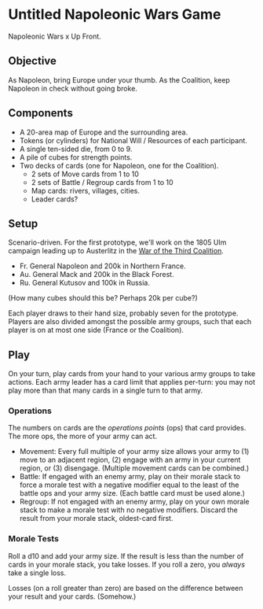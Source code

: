 # Untitled Napoleonic Wars Game
Napoleonic Wars x Up Front.

## Objective
As Napoleon, bring Europe under your thumb. As the Coalition, keep Napoleon in check without going broke.

## Components
- A 20-area map of Europe and the surrounding area.
- Tokens (or cylinders) for National Will / Resources of each participant.
- A single ten-sided die, from 0 to 9.
- A pile of cubes for strength points.
- Two decks of cards (one for Napoleon, one for the Coalition).
  - 2 sets of Move cards from 1 to 10
  - 2 sets of Battle / Regroup cards from 1 to 10
  - Map cards: rivers, villages, cities.
  - Leader cards?

## Setup
Scenario-driven. For the first prototype, we'll work on the 1805 Ulm campaign leading up to Austerlitz in the [War of the Third Coalition](https://en.wikipedia.org/wiki/War_of_the_Third_Coalition).

- Fr. General Napoleon and 200k in Northern France.
- Au. General Mack and 200k in the Black Forest.
- Ru. General Kutusov and 100k in Russia.

(How many cubes should this be? Perhaps 20k per cube?)

Each player draws to their hand size, probably seven for the prototype. Players are also divided amongst the possible army groups, such that each player is on at most one side (France or the Coalition).

## Play
On your turn, play cards from your hand to your various army groups to take actions. Each army leader has a card limit that applies per-turn: you may not play more than that many cards in a single turn to that army.

### Operations
The numbers on cards are the _operations points_ (ops) that card provides. The more ops, the more of your army can act.

- Movement: Every full multiple of your army size allows your army to (1) move to an adjacent region, (2) engage with an army in your current region, or (3) disengage. (Multiple movement cards can be combined.)
- Battle: If engaged with an enemy army, play on their morale stack to force a morale test with a negative modifier equal to the least of the battle ops and your army size. (Each battle card must be used alone.)
- Regroup: If not engaged with an enemy army, play on your own morale stack to make a morale test with no negative modifiers. Discard the result from your morale stack, oldest-card first.

### Morale Tests
Roll a d10 and add your army size. If the result is less than the number of cards in your morale stack, you take losses. If you roll a zero, you _always_ take a single loss.

Losses (on a roll greater than zero) are based on the difference between your result and your cards. (Somehow.)
